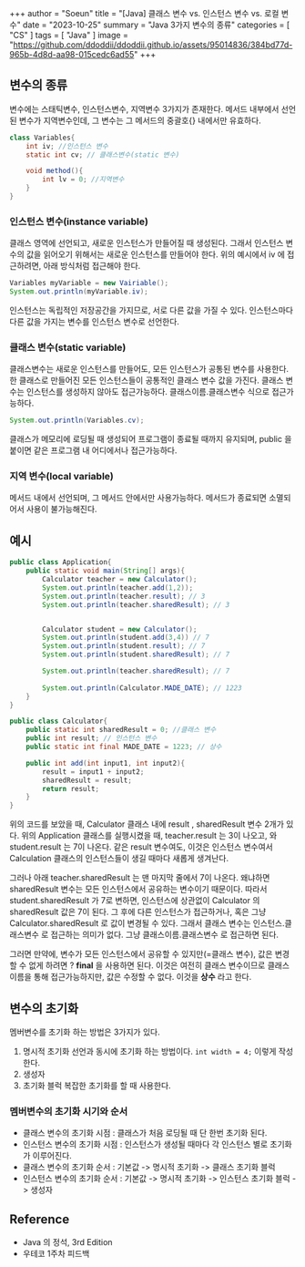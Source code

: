 +++
author = "Soeun"
title = "[Java] 클래스 변수 vs. 인스턴스 변수 vs. 로컬 변수"
date = "2023-10-25"
summary = "Java 3가지 변수의 종류"
categories = [
    "CS"
]
tags = [
    "Java"
]
image = "https://github.com/ddoddii/ddoddii.github.io/assets/95014836/384bd77d-965b-4d8d-aa98-015cedc6ad55"
+++

## 변수의 종류
변수에는 스태틱변수, 인스턴스변수, 지역변수 3가지가 존재한다. 메서드 내부에서 선언된 변수가 지역변수인데, 그 변수는 그 메서드의 중괄호{} 내에서만 유효하다. 
```java
class Variables{
    int iv; //인스턴스 변수
    static int cv; // 클래스변수(static 변수)

    void method(){
        int lv = 0; //지역변수 
    }
}
```
### 인스턴스 변수(instance variable)
클래스 영역에 선언되고, 새로운 인스턴스가 만들어질 때 생성된다. 그래서 인스턴스 변수의 값을 읽어오기 위해서는 새로운 인스턴스를 만들어야 한다. 위의 예시에서 iv 에 접근하려면, 아래 방식처럼 접근해야 한다. 
```java
Variables myVariable = new Vairiable();
System.out.println(myVariable.iv);
```
인스턴스는 독립적인 저장공간을 가지므로, 서로 다른 값을 가질 수 있다. 인스턴스마다 다른 값을 가지는 변수를 인스턴스 변수로 선언한다. 

### 클래스 변수(static variable)
클래스변수는 새로운 인스턴스를 만들어도, 모든 인스턴스가 공통된 변수를 사용한다. 한 클래스로 만들어진 모든 인스턴스들이 공통적인 클래스 변수 값을 가진다. 클래스 변수는 인스턴스를 생성하지 않아도 접근가능하다. 클래스이름.클래스변수 식으로 접근가능하다. 
```java
System.out.println(Variables.cv);
```
클래스가 메모리에 로딩될 때 생성되어 프로그램이 종료될 때까지 유지되며, public 을 붙이면 같은 프로그램 내 어디에서나 접근가능하다. 

### 지역 변수(local variable)
메서드 내에서 선언되며, 그 메서드 안에서만 사용가능하다. 메서드가 종료되면 소멸되어서 사용이 불가능해진다. 


## 예시
```java
public class Application{
    public static void main(String[] args){
        Calculator teacher = new Calculator();
        System.out.println(teacher.add(1,2));
        System.out.println(teacher.result); // 3
        System.out.println(teacher.sharedResult); // 3


        Calculator student = new Calculator();
        System.out.println(student.add(3,4)) // 7
        System.out.println(student.result); // 7
        System.out.println(student.sharedResult); // 7

        System.out.println(teacher.sharedResult); // 7 
        
        System.out.println(Calculator.MADE_DATE); // 1223
    }
}
```
```java
public class Calculator{
    public static int sharedResult = 0; //클래스 변수
    public int result; // 인스턴스 변수
    public static int final MADE_DATE = 1223; // 상수

    public int add(int input1, int input2){
        result = input1 + input2;
        sharedResult = result;
        return result;
    }
}
```
위의 코드를 보았을 때, Calculator 클래스 내에 result , sharedResult 변수 2개가 있다. 위의 Application 클래스를 실행시켰을 때, teacher.result 는 3이 나오고, 와 student.result 는 7이 나온다. 같은 result 변수여도, 이것은 인스턴스 변수여서 Calculation 클래스의 인스턴스들이 생길 때마다 새롭게 생겨난다. 

그러나 아래 teacher.sharedResult 는 맨 마지막 줄에서 7이 나온다. 왜냐하면 sharedResult 변수는 모든 인스턴스에서 공유하는 변수이기 때문이다. 따라서 student.sharedResult 가 7로 변하면, 인스턴스에 상관없이 Calculator 의 sharedResult 값은 7이 된다. 그 후에 다른 인스턴스가 접근하거나, 혹은 그냥 Calculator.sharedResult 로 값이 변경될 수 있다. 그래서 클래스 변수는 인스턴스.클래스변수 로 접근하는 의미가 없다. 그냥 클래스이름.클래스변수 로 접근하면 된다. 

그러면 만약에, 변수가 모든 인스턴스에서 공유할 수 있지만(=클래스 변수), 값은 변경할 수 없게 하려면 ? **final** 을 사용하면 된다. 이것은 여전히 클래스 변수이므로 클래스이름을 통해 접근가능하지만, 값은 수정할 수 없다. 이것을 **상수** 라고 한다.


## 변수의 초기화
멤버변수를 초기화 하는 방법은 3가지가 있다.
1. 명시적 초기화
    선언과 동시에 초기화 하는 방법이다. `int width = 4;` 이렇게 작성한다. 
2. 생성자
3. 초기화 블럭 
    복잡한 초기화를 할 때 사용한다. 


### 멤버변수의 초기화 시기와 순서 
- 클래스 변수의 초기화 시점 : 클래스가 처음 로딩될 때 단 한번 초기화 된다.
- 인스턴스 변수의 초기화 시점 : 인스턴스가 생성될 때마다 각 인스턴스 별로 초기화가 이루어진다.
- 클래스 변수의 초기화 순서 : 기본값 -> 명시적 초기화 -> 클래스 초기화 블럭
- 인스턴스 변수의 초기화 순서 : 기본값 -> 명시적 초기화 -> 인스턴스 초기화 블럭 -> 생성자




## Reference
- Java 의 정석, 3rd Edition
- 우테코 1주차 피드백
